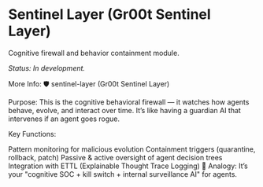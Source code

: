 # Sentinel Layer (Gr00t Sentinel Layer)

Cognitive firewall and behavior containment module.

_Status: In development._

More Info:
🛡️ sentinel-layer (Gr00t Sentinel Layer)

Purpose:
This is the cognitive behavioral firewall — it watches how agents behave, evolve, and interact over time. It’s like having a guardian AI that intervenes if an agent goes rogue.

Key Functions:

Pattern monitoring for malicious evolution
Containment triggers (quarantine, rollback, patch)
Passive & active oversight of agent decision trees
Integration with ETTL (Explainable Thought Trace Logging)
🧠 Analogy: It’s your "cognitive SOC + kill switch + internal surveillance AI" for agents.
